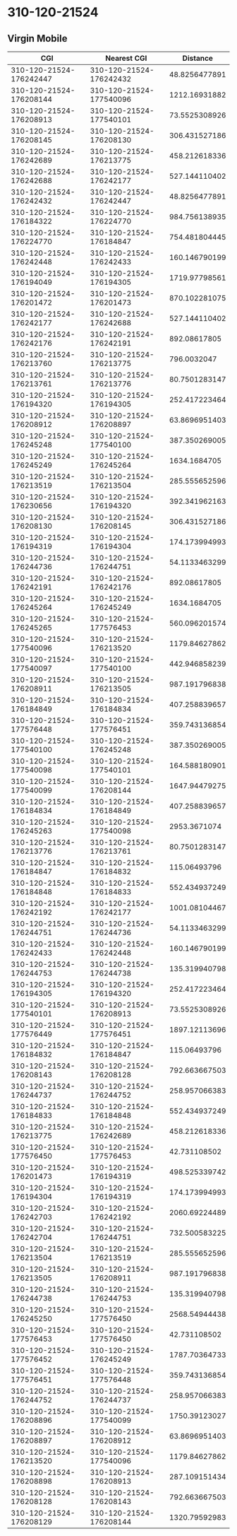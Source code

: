 # 310-120-21524
## Virgin Mobile


| CGI | Nearest CGI | Distance |
|-----|-------------|----------|
| 310-120-21524-176242447 | 310-120-21524-176242432 | 48.8256477891 |
| 310-120-21524-176208144 | 310-120-21524-177540096 | 1212.16931882 |
| 310-120-21524-176208913 | 310-120-21524-177540101 | 73.5525308926 |
| 310-120-21524-176208145 | 310-120-21524-176208130 | 306.431527186 |
| 310-120-21524-176242689 | 310-120-21524-176213775 | 458.212618336 |
| 310-120-21524-176242688 | 310-120-21524-176242177 | 527.144110402 |
| 310-120-21524-176242432 | 310-120-21524-176242447 | 48.8256477891 |
| 310-120-21524-176184322 | 310-120-21524-176224770 | 984.756138935 |
| 310-120-21524-176224770 | 310-120-21524-176184847 | 754.481804445 |
| 310-120-21524-176242448 | 310-120-21524-176242433 | 160.146790199 |
| 310-120-21524-176194049 | 310-120-21524-176194305 | 1719.97798561 |
| 310-120-21524-176201472 | 310-120-21524-176201473 | 870.102281075 |
| 310-120-21524-176242177 | 310-120-21524-176242688 | 527.144110402 |
| 310-120-21524-176242176 | 310-120-21524-176242191 | 892.08617805 |
| 310-120-21524-176213760 | 310-120-21524-176213775 | 796.0032047 |
| 310-120-21524-176213761 | 310-120-21524-176213776 | 80.7501283147 |
| 310-120-21524-176194320 | 310-120-21524-176194305 | 252.417223464 |
| 310-120-21524-176208912 | 310-120-21524-176208897 | 63.8696951403 |
| 310-120-21524-176245248 | 310-120-21524-177540100 | 387.350269005 |
| 310-120-21524-176245249 | 310-120-21524-176245264 | 1634.1684705 |
| 310-120-21524-176213519 | 310-120-21524-176213504 | 285.555652596 |
| 310-120-21524-176230656 | 310-120-21524-176194320 | 392.341962163 |
| 310-120-21524-176208130 | 310-120-21524-176208145 | 306.431527186 |
| 310-120-21524-176194319 | 310-120-21524-176194304 | 174.173994993 |
| 310-120-21524-176244736 | 310-120-21524-176244751 | 54.1133463299 |
| 310-120-21524-176242191 | 310-120-21524-176242176 | 892.08617805 |
| 310-120-21524-176245264 | 310-120-21524-176245249 | 1634.1684705 |
| 310-120-21524-176245265 | 310-120-21524-177576453 | 560.096201574 |
| 310-120-21524-177540096 | 310-120-21524-176213520 | 1179.84627862 |
| 310-120-21524-177540097 | 310-120-21524-177540100 | 442.946858239 |
| 310-120-21524-176208911 | 310-120-21524-176213505 | 987.191796838 |
| 310-120-21524-176184849 | 310-120-21524-176184834 | 407.258839657 |
| 310-120-21524-177576448 | 310-120-21524-177576451 | 359.743136854 |
| 310-120-21524-177540100 | 310-120-21524-176245248 | 387.350269005 |
| 310-120-21524-177540098 | 310-120-21524-177540101 | 164.588180901 |
| 310-120-21524-177540099 | 310-120-21524-176208144 | 1647.94479275 |
| 310-120-21524-176184834 | 310-120-21524-176184849 | 407.258839657 |
| 310-120-21524-176245263 | 310-120-21524-177540098 | 2953.3671074 |
| 310-120-21524-176213776 | 310-120-21524-176213761 | 80.7501283147 |
| 310-120-21524-176184847 | 310-120-21524-176184832 | 115.06493796 |
| 310-120-21524-176184848 | 310-120-21524-176184833 | 552.434937249 |
| 310-120-21524-176242192 | 310-120-21524-176242177 | 1001.08104467 |
| 310-120-21524-176244751 | 310-120-21524-176244736 | 54.1133463299 |
| 310-120-21524-176242433 | 310-120-21524-176242448 | 160.146790199 |
| 310-120-21524-176244753 | 310-120-21524-176244738 | 135.319940798 |
| 310-120-21524-176194305 | 310-120-21524-176194320 | 252.417223464 |
| 310-120-21524-177540101 | 310-120-21524-176208913 | 73.5525308926 |
| 310-120-21524-177576449 | 310-120-21524-177576451 | 1897.12113696 |
| 310-120-21524-176184832 | 310-120-21524-176184847 | 115.06493796 |
| 310-120-21524-176208143 | 310-120-21524-176208128 | 792.663667503 |
| 310-120-21524-176244737 | 310-120-21524-176244752 | 258.957066383 |
| 310-120-21524-176184833 | 310-120-21524-176184848 | 552.434937249 |
| 310-120-21524-176213775 | 310-120-21524-176242689 | 458.212618336 |
| 310-120-21524-177576450 | 310-120-21524-177576453 | 42.731108502 |
| 310-120-21524-176201473 | 310-120-21524-176194319 | 498.525339742 |
| 310-120-21524-176194304 | 310-120-21524-176194319 | 174.173994993 |
| 310-120-21524-176242703 | 310-120-21524-176242192 | 2060.69224489 |
| 310-120-21524-176242704 | 310-120-21524-176244751 | 732.500583225 |
| 310-120-21524-176213504 | 310-120-21524-176213519 | 285.555652596 |
| 310-120-21524-176213505 | 310-120-21524-176208911 | 987.191796838 |
| 310-120-21524-176244738 | 310-120-21524-176244753 | 135.319940798 |
| 310-120-21524-176245250 | 310-120-21524-177576450 | 2568.54944438 |
| 310-120-21524-177576453 | 310-120-21524-177576450 | 42.731108502 |
| 310-120-21524-177576452 | 310-120-21524-176245249 | 1787.70364733 |
| 310-120-21524-177576451 | 310-120-21524-177576448 | 359.743136854 |
| 310-120-21524-176244752 | 310-120-21524-176244737 | 258.957066383 |
| 310-120-21524-176208896 | 310-120-21524-177540099 | 1750.39123027 |
| 310-120-21524-176208897 | 310-120-21524-176208912 | 63.8696951403 |
| 310-120-21524-176213520 | 310-120-21524-177540096 | 1179.84627862 |
| 310-120-21524-176208898 | 310-120-21524-176208913 | 287.109151434 |
| 310-120-21524-176208128 | 310-120-21524-176208143 | 792.663667503 |
| 310-120-21524-176208129 | 310-120-21524-176208144 | 1320.79592983 |
